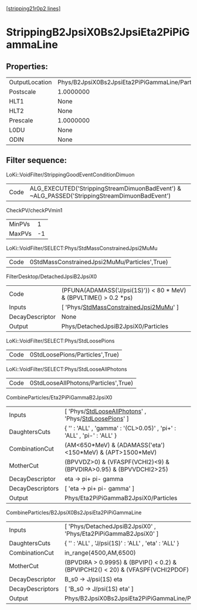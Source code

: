 [[stripping21r0p2 lines]](./stripping21r0p2-index)

# StrippingB2JpsiX0Bs2JpsiEta2PiPiGammaLine

## Properties:

|                |                                                 |
|----------------|-------------------------------------------------|
| OutputLocation | Phys/B2JpsiX0Bs2JpsiEta2PiPiGammaLine/Particles |
| Postscale      | 1.0000000                                       |
| HLT1           | None                                            |
| HLT2           | None                                            |
| Prescale       | 1.0000000                                       |
| L0DU           | None                                            |
| ODIN           | None                                            |

## Filter sequence:

LoKi::VoidFilter/StrippingGoodEventConditionDimuon

|      |                                                                                              |
|------|----------------------------------------------------------------------------------------------|
| Code | ALG_EXECUTED('StrippingStreamDimuonBadEvent') & ~ALG_PASSED('StrippingStreamDimuonBadEvent') |

CheckPV/checkPVmin1

|        |     |
|--------|-----|
| MinPVs | 1   |
| MaxPVs | -1  |

LoKi::VoidFilter/SELECT:Phys/StdMassConstrainedJpsi2MuMu

|      |                                               |
|------|-----------------------------------------------|
| Code | 0StdMassConstrainedJpsi2MuMu/Particles',True) |

FilterDesktop/DetachedJpsiB2JpsiX0

|                 |                                                                                                           |
|-----------------|-----------------------------------------------------------------------------------------------------------|
| Code            | (PFUNA(ADAMASS('J/psi(1S)')) \< 80 \* MeV) & (BPVLTIME() \> 0.2 \*ps)                                     |
| Inputs          | [ 'Phys/[StdMassConstrainedJpsi2MuMu](./stripping21r0p2-commonparticles-stdmassconstrainedjpsi2mumu)' ] |
| DecayDescriptor | None                                                                                                      |
| Output          | Phys/DetachedJpsiB2JpsiX0/Particles                                                                       |

LoKi::VoidFilter/SELECT:Phys/StdLoosePions

|      |                                 |
|------|---------------------------------|
| Code | 0StdLoosePions/Particles',True) |

LoKi::VoidFilter/SELECT:Phys/StdLooseAllPhotons

|      |                                      |
|------|--------------------------------------|
| Code | 0StdLooseAllPhotons/Particles',True) |

CombineParticles/Eta2PiPiGammaB2JpsiX0

|                  |                                                                                                                                                                   |
|------------------|-------------------------------------------------------------------------------------------------------------------------------------------------------------------|
| Inputs           | [ 'Phys/[StdLooseAllPhotons](./stripping21r0p2-commonparticles-stdlooseallphotons)' , 'Phys/[StdLoosePions](./stripping21r0p2-commonparticles-stdloosepions)' ] |
| DaughtersCuts    | { '' : 'ALL' , 'gamma' : '(CL\>0.05)' , 'pi+' : 'ALL' , 'pi-' : 'ALL' }                                                                                           |
| CombinationCut   | (AM\<650\*MeV) & (ADAMASS('eta')\<150\*MeV) & (APT\>1500\*MeV)                                                                                                    |
| MotherCut        | (BPVVDZ\>0) & (VFASPF(VCHI2)\<9) & (BPVDIRA\>0.95) & (BPVVDCHI2\>25)                                                                                              |
| DecayDescriptor  | eta -\> pi+ pi- gamma                                                                                                                                             |
| DecayDescriptors | [ 'eta -\> pi+ pi- gamma' ]                                                                                                                                     |
| Output           | Phys/Eta2PiPiGammaB2JpsiX0/Particles                                                                                                                              |

CombineParticles/B2JpsiX0Bs2JpsiEta2PiPiGammaLine

|                  |                                                                                           |
|------------------|-------------------------------------------------------------------------------------------|
| Inputs           | [ 'Phys/DetachedJpsiB2JpsiX0' , 'Phys/Eta2PiPiGammaB2JpsiX0' ]                          |
| DaughtersCuts    | { '' : 'ALL' , 'J/psi(1S)' : 'ALL' , 'eta' : 'ALL' }                                      |
| CombinationCut   | in_range(4500,AM,6500)                                                                    |
| MotherCut        | (BPVDIRA \> 0.9995) & (BPVIP() \< 0.2) & (BPVIPCHI2() \< 20) & (VFASPF(VCHI2PDOF) \< 10 ) |
| DecayDescriptor  | B_s0 -\> J/psi(1S) eta                                                                    |
| DecayDescriptors | [ 'B_s0 -\> J/psi(1S) eta' ]                                                            |
| Output           | Phys/B2JpsiX0Bs2JpsiEta2PiPiGammaLine/Particles                                           |
